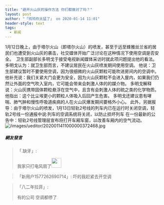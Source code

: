 ```yaml
---
title: "避开火山灰的操作方法 你们都做对了吗？"
layout: post
author: "「鸨鸨你太猛了」 on 2020-01-14 11:01"
header-style: text
tags:
  - 新闻
---
```


1月12日晚上，由于塔尔火山（即塔尔火山）的喷发，甚至于远至蜂雅丝兰省的居民们也遭受到火山灰的袭击，社交媒体开始广泛讨论在这种情况下使用空调是否安全。&nbsp;
卫生部副部长多明戈于接受电视新闻媒体采访时就此项问题提出他的看法。
多明戈认为：就卫生部而言，不建议居民在火山灰喷发期间使用空调。
他说：卫生部建议暂时不要使用空调，因为很细微的火山灰颗粒可能吹进房间内的空调中。
他补充说：我们关紧大门会更为安全，因为火山灰颗粒不会进入屋内，如果我们仍然让外面的空气吹入室内，它可能会带来会刺激人体的的媒介物。
多明戈解释说：火山灰携带固体颗粒悬浮在空气中，且含有会刺激人体的硫之类的化学物质。
他指出：这个比尘埃更小的颗粒人体吸入后回产生危害。
多明戈还建议患有哮喘、肺气肿和慢性呼吸道疾病的人在火山灰爆发期间要格外小心。
此外，另据报导：由于塔尔火山的喷发，1月13日轻轨2号线的列车内已在运行时关闭空调，轻轨2号线一份通报中说:列车的空调系统将关闭，以防止损坏列车
在一份最新的公告中：轻轨2号线管理层宣布将打开车厢车窗，以改善车厢内的空气流动。
<img src="http://images.feileyuan.com/images/ueditor/2020011411000000372468.jpg" title="/images/ueditor/2020011411000000372468.jpg" alt="/images/ueditor/2020011411000000372468.jpg">
<input type="hidden" value="菲乐园提供">

##### 網友發言 
> 「.缺牙」:
> <p>我家只打电风扇了<img src="https://images.feileyuan.com/images/ueditor/dialogs/emotion/images/default/df_022.gif" width="32" height="32"></p>

> 「新用户1577262690714」:
> 吓的我赶紧去开空调

> 「八二年拉菲」:
> <p>有的公司 空调都停了</p>


